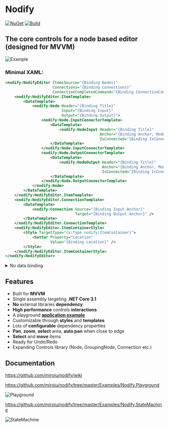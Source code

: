 
# Nodify
[![NuGet](https://img.shields.io/nuget/dt/Nodify?label=nuget&style=for-the-badge&logo=nuget)](https://www.nuget.org/packages/Nodify)
[![Build](https://img.shields.io/github/workflow/status/miroiu/nodify/Build?style=for-the-badge&logo=.net)](https://github.com/miroiu/nodify/actions)

## The core controls for a node based editor (designed for MVVM)
![Example](https://i.imgur.com/xSPN1s2.png)

### Minimal XAML:
```xml
<nodify:NodifyEditor ItemsSource="{Binding Nodes}"
                     Connections="{Binding Connections}"
                     ConnectionCompletedCommand="{Binding ConnectionCompletedCommand}">
    <nodify:NodifyEditor.ItemTemplate>
        <DataTemplate>
            <nodify:Node Header="{Binding Title}"
                         Input="{Binding Input}"
                         Output="{Binding Output}">
                <nodify:Node.InputConnectorTemplate>
                    <DataTemplate>
                        <nodify:NodeInput Header="{Binding Title}"
                                          Anchor="{Binding Anchor, Mode=OneWayToSource}"
                                          IsConnected="{Binding IsConnected}" />
                    </DataTemplate>
                </nodify:Node.InputConnectorTemplate>
                <nodify:Node.OutputConnectorTemplate>
                    <DataTemplate>
                        <nodify:NodeOutput Header="{Binding Title}"
                                           Anchor="{Binding Anchor, Mode=OneWayToSource}"
                                           IsConnected="{Binding IsConnected}" />
                    </DataTemplate>
                </nodify:Node.OutputConnectorTemplate>
            </nodify:Node>
        </DataTemplate>
    </nodify:NodifyEditor.ItemTemplate>
    <nodify:NodifyEditor.ConnectionTemplate>
        <DataTemplate>
            <nodify:Connection Source="{Binding Input.Anchor}"
                               Target="{Binding Output.Anchor}" />
        </DataTemplate>
    </nodify:NodifyEditor.ConnectionTemplate>
    <nodify:NodifyEditor.ItemContainerStyle>
        <Style TargetType="{x:Type nodify:ItemContainer}">
            <Setter Property="Location"
                    Value="{Binding Location}" />
        </Style>
    </nodify:NodifyEditor.ItemContainerStyle>
</nodify:NodifyEditor>
```

<details>
  <summary>No data binding</summary>
  
***Note: Not much you can do with this at the moment***
```xml
<nodify:NodifyEditor>
    <nodify:Node Header="My node"
                 nodify:ItemContainer.LocationOverride="100 100" />
    <nodify:Node Header="My other node"
                 nodify:ItemContainer.LocationOverride="200 100" />
    <nodify:GroupingNode Header="Grouping node"
                         Width="300"
                         Height="150"
                         nodify:ItemContainer.LocationOverride="50 50" />
    <nodify:KnotNode nodify:ItemContainer.LocationOverride="400 100" />
</nodify:NodifyEditor>
```
</details>

## Features
 
 - Built for **MVVM**
 - Single assembly targeting **.NET Core 3.1**
 - **No** external libraries **dependency**
 - **High performance** controls **interactions**
 - A playground [**application example**](https://github.com/miroiu/nodify/tree/master/Examples/Nodify.Playground)
 - Customizable through **styles** and **templates**
 - Lots of **configurable** dependency properties
 - **Pan**, **zoom**, **select** area, **auto pan** when close to edge
 - **Select** and **move** items
 - Ready for Undo/Redo
 - Expanding Controls library (Node, GroupingNode, Connection etc.)
 
## Documentation
https://github.com/miroiu/nodify/wiki

https://github.com/miroiu/nodify/tree/master/Examples/Nodify.Playground

![Playground](https://i.imgur.com/MnbSLx8.png)

https://github.com/miroiu/nodify/tree/master/Examples/Nodify.StateMachine

![StateMachine](https://i.imgur.com/v4zmBur.gif)

